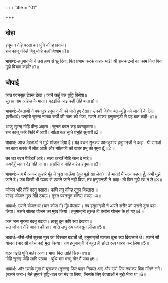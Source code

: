 +++
title = "01"

+++
## दोहा
हनूमान तेहि परसा कर पुनि कीन्ह प्रनाम।  
राम काजु कीन्हें बिनु मोहि कहाँ बिश्राम॥1॥  

भावार्थ:-हनुमान्‌जी ने उसे हाथ से छू दिया, फिर प्रणाम करके कहा- भाई! श्री रामचन्द्रजी का काम किए बिना मुझे विश्राम कहाँ?॥1॥  




## चौपाई
जात पवनसुत देवन्ह देखा। जानैं कहुँ बल बुद्धि बिसेषा॥  
सुरसा नाम अहिन्ह कै माता। पठइन्हि आइ कही तेहिं बाता॥1॥  

भावार्थ:-देवताओं ने पवनपुत्र हनुमान्‌जी को जाते हुए देखा। उनकी विशेष बल-बुद्धि को जानने के लिए (परीक्षार्थ) उन्होन्ने सुरसा नामक सर्पों की माता को भेजा, उसने आकर हनुमान्‌जी से यह बात कही-॥1॥  

आजु सुरन्ह मोहि दीन्ह अहारा। सुनत बचन कह पवनकुमारा॥  
राम काजु करि फिरि मैं आवौं। सीता कइ सुधि प्रभुहि सुनावौं॥2॥  

भावार्थ:-आज देवताओं ने मुझे भोजन दिया है। यह वचन सुनकर पवनकुमार हनुमान्‌जी ने कहा- श्री रामजी का कार्य करके मैं लौट आऊँ और सीताजी की खबर प्रभु को सुना दूँ,॥2॥  

तब तव बदन पैठिहउँ आई। सत्य कहउँ मोहि जान दे माई॥  
कवनेहुँ जतन देइ नहिं जाना। ग्रससि न मोहि कहेउ हनुमाना॥3॥  

भावार्थ:-तब मैं आकर तुम्हारे मुँह में घुस जाऊँगा (तुम मुझे खा लेना)। हे माता! मैं सत्य कहता हूँ, अभी मुझे जाने दे। जब किसी भी उपाय से उसने जाने नहीं दिया, तब हनुमान्‌जी ने कहा- तो फिर मुझे खा न ले॥3॥  

जोजन भरि तेहिं बदनु पसारा। कपि तनु कीन्ह दुगुन बिस्तारा ॥  
सोरह जोजन मुख तेहिं ठयऊ। तुरत पवनसुत बत्तिस भयऊ॥4॥  

भावार्थ:-उसने योजनभर (चार कोस में) मुँह फैलाया। तब हनुमान्‌जी ने अपने शरीर को उससे दूना बढा लिया। उसने सोलह योजन का मुख किया। हनुमान्‌जी तुरन्त ही बत्तीस योजन के हो गए॥4॥  

जस जस सुरसा बदनु बढावा। तासु दून कपि रूप देखावा॥  
सत जोजन तेहिं आनन कीन्हा। अति लघु रूप पवनसुत लीन्हा॥5॥  

भावार्थ:-जैसे-जैसे सुरसा मुख का विस्तार बढाती थी, हनुमान्‌जी उसका दूना रूप दिखलाते थे। उसने सौ योजन (चार सौ कोस का) मुख किया। तब हनुमान्‌जी ने बहुत ही छोटा रूप धारण कर लिया॥5॥  

बदन पइठि पुनि बाहेर आवा। मागा बिदा ताहि सिरु नावा॥  
मोहि सुरन्ह जेहि लागि पठावा। बुधि बल मरमु तोर मैं पावा॥6॥  

भावार्थ:-और उसके मुख में घुसकर (तुरन्त) फिर बाहर निकल आए और उसे सिर नवाकर विदा माँगने लगे। (उसने कहा-) मैन्ने तुम्हारे बुद्धि-बल का भेद पा लिया, जिसके लिए देवताओं ने मुझे भेजा था॥6॥  

